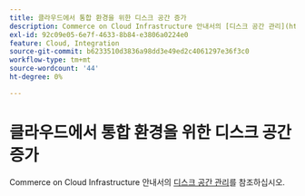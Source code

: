 ```yaml
---
title: 클라우드에서 통합 환경을 위한 디스크 공간 증가
description: Commerce on Cloud Infrastructure 안내서의 [디스크 공간 관리](https://experienceleague.adobe.com/ko/docs/commerce-cloud-service/user-guide/develop/storage/manage-disk-space)를 참조하십시오.
exl-id: 92c09e05-6e7f-4633-8b84-e3806a0224e0
feature: Cloud, Integration
source-git-commit: b6233510d3836a98dd3e49ed2c4061297e36f3c0
workflow-type: tm+mt
source-wordcount: '44'
ht-degree: 0%

---
```


# 클라우드에서 통합 환경을 위한 디스크 공간 증가

Commerce on Cloud Infrastructure 안내서의 [디스크 공간 관리](https://experienceleague.adobe.com/ko/docs/commerce-cloud-service/user-guide/develop/storage/manage-disk-space)를 참조하십시오.
